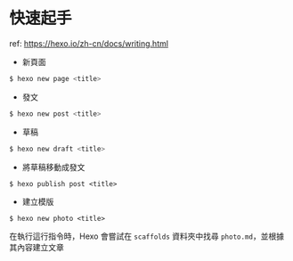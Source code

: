 # 快速起手

ref: https://hexo.io/zh-cn/docs/writing.html

* 新頁面

```sh
$ hexo new page <title>
```

* 發文

```sh
$ hexo new post <title>
```

* 草稿

```sh
$ hexo new draft <title>
```

* 將草稿移動成發文

```
$ hexo publish post <title>
```

* 建立模版

```
$ hexo new photo <title>
```

在執行這行指令時，Hexo 會嘗試在 `scaffolds` 資料夾中找尋 `photo.md`，並根據其內容建立文章
